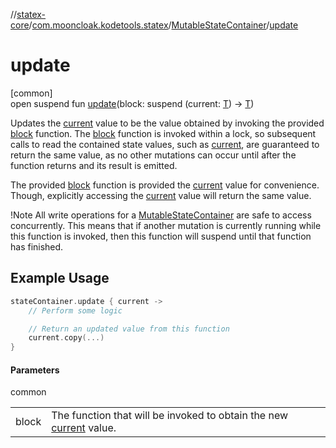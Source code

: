 //[statex-core](../../../index.md)/[com.mooncloak.kodetools.statex](../index.md)/[MutableStateContainer](index.md)/[update](update.md)

# update

[common]\
open suspend fun [update](update.md)(block: suspend (current: [T](index.md)) -&gt; [T](index.md))

Updates the [current](../../../../statex-core/com.mooncloak.kodetools.statex/-mutable-state-container/current.md) value to be the value obtained by invoking the provided [block](update.md) function. The [block](update.md) function is invoked within a lock, so subsequent calls to read the contained state values, such as [current](../../../../statex-core/com.mooncloak.kodetools.statex/-mutable-state-container/current.md), are guaranteed to return the same value, as no other mutations can occur until after the function returns and its result is emitted.

The provided [block](update.md) function is provided the [current](../../../../statex-core/com.mooncloak.kodetools.statex/-mutable-state-container/current.md) value for convenience. Though, explicitly accessing the [current](../../../../statex-core/com.mooncloak.kodetools.statex/-mutable-state-container/current.md) value will return the same value.

!Note All write operations for a [MutableStateContainer](index.md) are safe to access concurrently. This means that if another mutation is currently running while this function is invoked, then this function will suspend until that function has finished.

## Example Usage

```kotlin
stateContainer.update { current ->
    // Perform some logic

    // Return an updated value from this function
    current.copy(...)
}
```

#### Parameters

common

| | |
|---|---|
| block | The function that will be invoked to obtain the new [current](../../../../statex-core/com.mooncloak.kodetools.statex/-mutable-state-container/current.md) value. |
